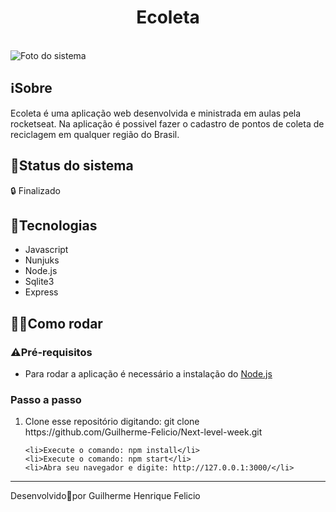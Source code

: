 <h1 align="center">
    Ecoleta</h1>
    <br>
    <img alt="Foto do sistema" src="./screenshots/sistema.png"/>

<h2>
   ℹ️Sobre
</h2>
Ecoleta é uma aplicação web desenvolvida e ministrada em aulas pela rocketseat. Na aplicação é possivel fazer o cadastro de pontos de coleta de reciclagem em qualquer região do Brasil.
<h2>🚧Status do sistema</h2>
🔒 Finalizado

<h2>🚀Tecnologias</h2>
<ul>
    <li>Javascript</li>
    <li>Nunjuks</li>
    <li>Node.js</li>
    <li>Sqlite3</li>
    <li>Express</li>
</ul>

<h2>👩‍💻Como rodar</h2>

<h3>⚠️Pré-requisitos</h3>

<ul>
    <li>Para rodar a aplicação é necessário a instalação do <a href="https://nodejs.org/en/download/">Node.js</a></li>
</ul>



<h3>Passo a passo</h3>
<ol>
    <li>Clone esse repositório digitando:
        git clone https://github.com/Guilherme-Felicio/Next-level-week.git</li>
    
    <li>Execute o comando: npm install</li>
    <li>Execute o comando: npm start</li>
    <li>Abra seu navegador e digite: http://127.0.0.1:3000/</li>

</ol>


    
<hr height="4px">
Desenvolvido🖤por Guilherme Henrique Felicio

